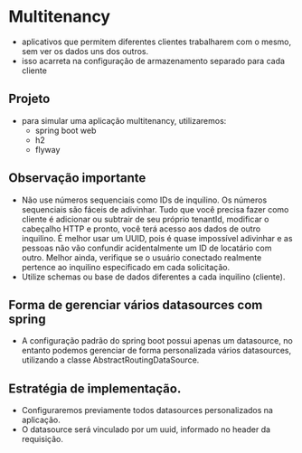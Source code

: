# Multitenancy
- aplicativos que permitem diferentes clientes trabalharem com o mesmo, sem ver os dados uns dos outros.
- isso acarreta na configuração de armazenamento separado para cada cliente

## Projeto
- para simular uma aplicação multitenancy, utilizaremos:
  - spring boot web
  - h2
  - flyway

## Observação importante
- Não use números sequenciais como IDs de inquilino. Os números sequenciais são fáceis de adivinhar. Tudo que você precisa fazer como cliente é adicionar ou subtrair de seu próprio tenantId, modificar o cabeçalho HTTP e pronto, você terá acesso aos dados de outro inquilino. É melhor usar um UUID, pois é quase impossível adivinhar e as pessoas não vão confundir acidentalmente um ID de locatário com outro. Melhor ainda, verifique se o usuário conectado realmente pertence ao inquilino especificado em cada solicitação.
- Utilize schemas ou base de dados diferentes a cada inquilino (cliente).

## Forma de gerenciar vários datasources com spring
- A configuração padrão do spring boot possui apenas um datasource, no entanto podemos gerenciar de forma personalizada vários datasources, utilizando a classe AbstractRoutingDataSource.

## Estratégia de implementação.
- Configuraremos previamente todos datasources personalizados na aplicação.
- O datasource será vinculado por um uuid, informado no header da requisição.
